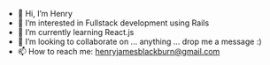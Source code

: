 - 👋 Hi, I’m Henry
- 👀 I’m interested in Fullstack development using Rails
- 🌱 I’m currently learning React.js
- 💞️ I’m looking to collaborate on ... anything ... drop me a message :)
- 📫 How to reach me: henryjamesblackburn@gmail.com

<!---
Heno08/Heno08 is a ✨ special ✨ repository because its `README.md` (this file) appears on your GitHub profile.
You can click the Preview link to take a look at your changes.
--->

